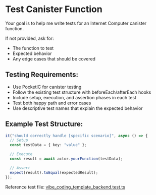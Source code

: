 # Test Canister Function

Your goal is to help me write tests for an Internet Computer canister function.

If not provided, ask for:

- The function to test
- Expected behavior
- Any edge cases that should be covered

## Testing Requirements:

- Use PocketIC for canister testing
- Follow the existing test structure with beforeEach/afterEach hooks
- Include setup, execution, and assertion phases in each test
- Test both happy path and error cases
- Use descriptive test names that explain the expected behavior

## Example Test Structure:

```typescript
it("should correctly handle [specific scenario]", async () => {
  // Setup
  const testData = { key: "value" };

  // Execute
  const result = await actor.yourFunction(testData);

  // Assert
  expect(result).toEqual(expectedResult);
});
```

Reference test file: [vibe_coding_template_backend.test.ts](../../tests/src/vibe_coding_template_backend.test.ts)
